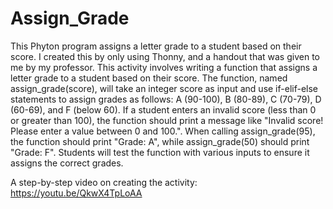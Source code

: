 # Assign_Grade
This Phyton program assigns a letter grade to a student based on their score. I created this by only using Thonny, and a handout that was given to me by my professor.
This activity involves writing a function that assigns a letter grade to a student based on their score. The function, named assign_grade(score), will take an integer score as input and use if-elif-else statements to assign grades as follows: A (90-100), B (80-89), C (70-79), D (60-69), and F (below 60). If a student enters an invalid score (less than 0 or greater than 100), the function should print a message like "Invalid score! Please enter a value between 0 and 100.". When calling assign_grade(95), the function should print "Grade: A", while assign_grade(50) should print "Grade: F". Students will test the function with various inputs to ensure it assigns the correct grades.

A step-by-step video on creating the activity:
https://youtu.be/QkwX4TpLoAA
